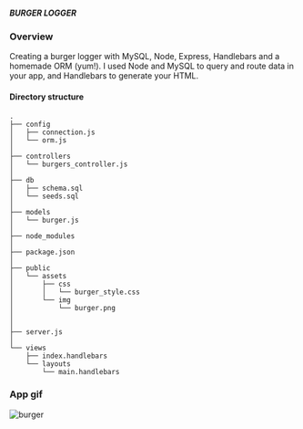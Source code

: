##### BURGER LOGGER

### Overview
Creating a burger logger with MySQL, Node, Express, Handlebars and a homemade ORM (yum!). I used Node and MySQL to query and route data in your app, and Handlebars to generate your HTML.

#### Directory structure

```
.
├── config
│   ├── connection.js
│   └── orm.js
│ 
├── controllers
│   └── burgers_controller.js
│
├── db
│   ├── schema.sql
│   └── seeds.sql
│
├── models
│   └── burger.js
│ 
├── node_modules
│ 
├── package.json
│
├── public
│   └── assets
│       ├── css
│       │   └── burger_style.css
│       └── img
│           └── burger.png
│   
│
├── server.js
│
└── views
    ├── index.handlebars
    └── layouts
        └── main.handlebars
```

### App gif

![burger](https://user-images.githubusercontent.com/42631863/76908280-86c0f680-6865-11ea-94ec-b9bb6c73f1bc.jpg)

